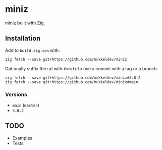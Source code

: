 # miniz

[miniz](https://github.com/richgel999/miniz) built with [Zig](https://ziglang.org/).

## Installation

Add to `build.zig.zon` with:
```
zig fetch --save git+https://github.com/nukkeldev/miniz
```
Optionally suffix the url with `#<ref>` to use a commit with a tag or a branch:
```
zig fetch --save git+https://github.com/nukkeldev/miniz#3.0.2
zig fetch --save git+https://github.com/nukkeldev/miniz#main
```

### Versions

- `main` (`master`)
- `3.0.2`

## TODO

- Examples
- Tests
